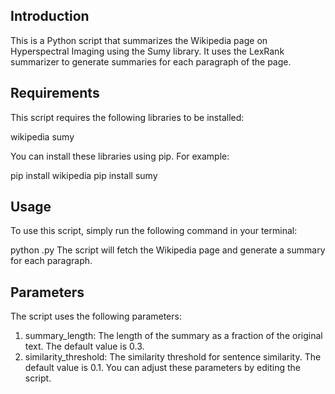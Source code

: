 ## Introduction
This is a Python script that summarizes the Wikipedia page on Hyperspectral Imaging using the Sumy library. It uses the LexRank summarizer to generate summaries for each paragraph of the page.

## Requirements
This script requires the following libraries to be installed:

wikipedia
sumy

You can install these libraries using pip. For example:

pip install wikipedia
pip install sumy

## Usage
To use this script, simply run the following command in your terminal:

python <your-file-name>.py
The script will fetch the Wikipedia page and generate a summary for each paragraph.

## Parameters
The script uses the following parameters:

1. summary_length: The length of the summary as a fraction of the original text. The default value is 0.3.
2. similarity_threshold: The similarity threshold for sentence similarity. The default value is 0.1.
You can adjust these parameters by editing the script.
